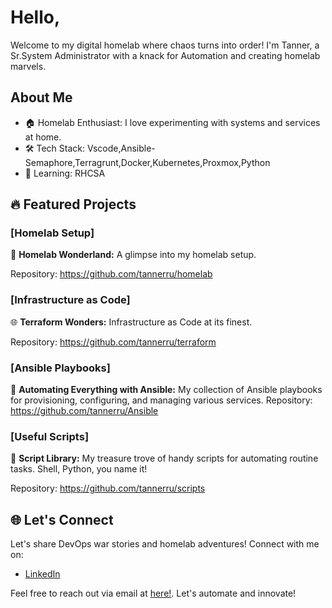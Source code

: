 # Hello, 

Welcome to my digital homelab where chaos turns into order! I'm Tanner, a Sr.System Administrator with a knack for Automation and creating homelab marvels.

## About Me

- 🏠 Homelab Enthusiast: I love experimenting with systems and services at home.
- 🛠️ Tech Stack: Vscode,Ansible-Semaphore,Terragrunt,Docker,Kubernetes,Proxmox,Python
- 🌱 Learning: RHCSA

## 🔥 Featured Projects

### [Homelab Setup]

🏡 **Homelab Wonderland:** A glimpse into my homelab setup. 

Repository: https://github.com/tannerru/homelab


### [Infrastructure as Code]

🌐 **Terraform Wonders:** Infrastructure as Code at its finest.

Repository: https://github.com/tannerru/terraform


### [Ansible Playbooks]

🚀 **Automating Everything with Ansible:** My collection of Ansible playbooks for provisioning, configuring, and managing various services.
Repository: https://github.com/tannerru/Ansible


### [Useful Scripts]

📜 **Script Library:** My treasure trove of handy scripts for automating routine tasks. Shell, Python, you name it!

Repository: https://github.com/tannerru/scripts


## 🌐 Let's Connect

Let's share DevOps war stories and homelab adventures! Connect with me on:

- [LinkedIn](https://www.linkedin.com/in/tanner-rusher-b970ab91/)

Feel free to reach out via email at [here!](mailto:tanner.github@outlook.com). Let's automate and innovate!
